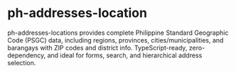 # ph-addresses-location
ph-addresses-locations provides complete Philippine Standard Geographic Code (PSGC) data, including regions, provinces, cities/municipalities, and barangays with ZIP codes and district info. TypeScript-ready, zero-dependency, and ideal for forms, search, and hierarchical address selection.
